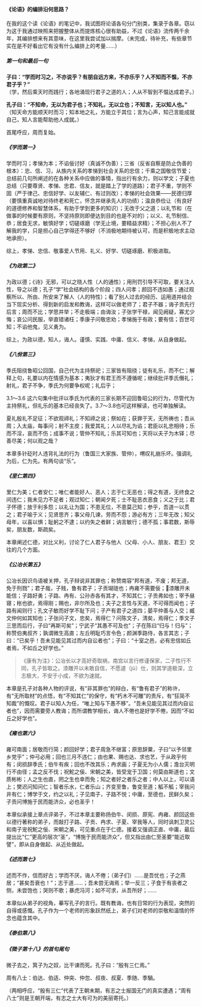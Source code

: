 
#### 《论语》的编排沿何思路？

在我的这个读《论语》的笔记中，我试图将论语各句分门别类，集录于各章。窃以为这于我通过映照来把握整体从而提炼核心很有助益，不过《论语》流传两千余年，其编排想来有其意味，在这里我尝试加以揣摩。（未完成，待补充，有些章节实在是不好看出它有没有什么编排上的考量……）

##### 第一句和最后一句

**子曰：“学而时习之，不亦说乎？有朋自远方来，不亦乐乎？人不知而不愠，不亦君子乎？”**    
（学，然后乘天时而践行；各地涌现行君子之道的人；人从不智到不愠达成君子。）

**孔子曰：“不知命，无以为君子也；不知礼，无以立也；不知言，无以知人也。”**    
（知天命方能顺天时而习；知本地之礼，方能立于其位；言为心声，知己言能成就自己，知人言能帮助他人成就。）    

首尾呼应，周而复始。

##### 《学而第一》

学而时习；孝悌为本；不谄佞讨好（真诚不伪善）；三省（反省自察是防止伪善的根本）：忠、信、习，从族内关系的孝悌到社会关系的忠信；千乘之国敬信节爱；总结前几句所阐述的在各种关系中应做的事情，指出行有余力，则以学文；子夏也总结（只要尊贤、孝悌、忠君、信友，就是踏上了学的道路）；君子不重，学则不固（严于律己、忠信好学、以友辅仁、有过则改）；孝悌的社会效果——民德归厚（要慎重真诚地对待终老和死亡，怀念并继承先人的功绩）；温良恭俭让（有良好的道德修养和智慧体系，有助于学到更多的知识）；无改于父之道；以礼节和（在做事的时候要有原则，不坚持原则即便达到目的也是不对的）；以义、礼节制信、恭；居食无求，敏慎好学；切磋琢磨（学无止境，要精益求精）；不担心别人不了解我的学，只是担心自己学得还不够好（不消极地期待被认可，而是积极地求主动地承担）。

综上，孝悌、忠信、敬事爱人节用、礼义、好学、切磋琢磨、积极进取。

##### 《为政第二》

为政以德；《诗》无邪，可以之晓人性（人的通性）；用刑罚引导不可取，要关注人性，导之以德；孔子“学”社会结构的各个阶段；四人问孝；颜回不违如愚；通过观察所以、所由、所安来了解人（人的特性）；看了别人过去的经历、运用道并结合当下现实分析、得到新的启发和教诲，这样可以做老师了；君子不器；诲子贡先行后言；周而不比；学思并举；不走极端；由诲汝；子张学干禄，闻见阙疑，寡尤少悔；哀公问民服，举直错诸枉；季康子问敬忠劝；孝悌施于有政；要有信；百世可知；不谄他鬼，见义勇为。

综上，为政以德，知人，诲人。谨慎、实践、中庸、信义、孝悌，从自身做起。

##### 《八佾第三》

季氏阻挠鲁昭公回国，自己代为主持祭祀；三家皆有阻挠；徒有礼乐，而不仁；解释上句，礼要以内在情感为基本；夷狄才有君王而不遵循呢；继续批评季氏僭礼；射礼，君子不争，季氏为何要争权呢；礼后乎；

3.1～3.6 这六句集中批评以季氏为代表的三家长期不迎回鲁昭公的行为，尽管代为主持祭礼，但礼乐的基本已经丧失了。3.7～3.8也可这样解读，也可单独解读。

夏礼殷礼不足征；不欲观禘礼；不知禘之说；祭如在；获罪于天，无所祷也；吾从周；入太庙，每事问；射不主皮；我爱其礼；人以尽礼为谄；君臣以礼忠相待；乐而不淫，哀而不伤；成事不说；管仲不知礼；乐其可知也；天将以夫子为木铎；尽善尽美；何以观之哉？

本章多针砭时人违背礼法的行为（鲁国三大家族、管仲），喟叹礼崩乐坏。强调礼为后，仁为先。有两句谈“乐”。

##### 《里仁第四》

里仁为美；仁者安仁；唯仁者能好人、恶人；志于仁无恶也；得之有道，无终食之间违仁；我未见力不足者；观过知仁；朝闻夕死；士不耻恶衣恶食；义之于比；君子怀德；放于利多怨；以礼让为国；不患无位，不患莫己知；参乎，吾道一以贯之；君子喻于义；见贤思齐；事父母几谏，劳而不怨；游必有方；三年无改；知父母年，以喜以惧；耻躬之不逮；以约失之者鲜；讷言敏行；德不孤；事君数，斯辱矣，朋友数，斯疏矣。

本章阐述仁德，对比义利，讨论了仁人君子与他人（父母、小人、朋友、君王）交往的几个方面。

##### 《公冶长第五》

公冶长因识鸟语被关押，孔子辩说非其罪也；称赞南容“邦有道，不废；邦无道，免于刑戮”；君子哉，子贱，鲁有君子；子贡瑚琏也；冉雍不需要佞；漆雕开未能信；子路好勇；子路、冉有、公孙赤各有其才，不知其仁；子贡弗如也；宰予昼寝；枨也欲，焉得刚；赐也，非尔所及也；夫子之言性与天道，不可得而闻也；子路有闻则行；孔文子敏而好学不耻下问；子产有君子之道四；晏平仲善与人交；臧文仲何如其知也；子张问子文，忠矣，焉得仁？问陈文子，清矣，焉得仁；季文子三思而后行，子曰“再斯可矣”；宁武子“其愚不可及也”；子在陈曰“归与！归与”；称赞伯夷叔齐；孰谓微生高直；左丘明耻巧言令色；颜渊季路侍，各言其志；子曰：“已矣乎！吾未见能见其过而内自讼者也”；子曰：“十室之邑，必有忠信如丘者焉，不如丘之好学也。”

> 《康有为注》：公冶长以才高好奇取祸，南宫以言行修谨保家，二子性行不同，孔子皆取之。漆雕开以未敢自信，不愿遽（jù）仕，则其学道极深，立志极大，不安于小成，不欲为速就。

本章是孔子对各种人物的评说，有“非其罪也”的辩白，有“鲁有君子”的称许，有“无所取材”的点悟，有“不知其仁”的保守，有“朽木不可雕”的责斥，有“狂简不知裁”的慨叹。君子以知人为任，“唯上知与下愚不移”。“吾未见能见其过而内自讼者也”，因而需要旁人教诲；而所谓教学相长，诲人不倦也是好学不倦，因而“不如丘之好学也”。

##### 《雍也第六》

雍可南面；居敬而行简；颜回好学；君子周急不继富；原思辞粟，子曰“以予邻里乡党乎”；仲弓必用；回也三月不违仁；由也果、赐也达、求也艺，于从政乎何有；闵损辞季氏；伯牛有疾；回也不改其乐；冉求画；子夏无为小人儒；澹台灭明行不由径；孟之反不伐；祝鮀之佞、宋朝之美，皆受宠于卫国；何莫由斯道也；文质彬彬；人之生也直，罔之生也幸而免；知之者好之者乐之者；中人以上，可以语上；樊迟问知问仁；智者乐水，仁者乐山；齐变至鲁，鲁变至道；觚不觚；宰我问井有仁；博学于文，约之以礼；子见南子，子路不悦；中庸，至德也，民鲜久矣；子贡问博施于民而能济众，必也圣乎！

本章似承接上章点评弟子，不过本章主要称扬伯牛、闵损、原宪、冉雍、颜回这些以德行著称的弟子，而敲打子路、子贡、冉求、子夏、宰我等人，同时讽刺卫灵公和南子宠祝鮀之佞、宋朝之美，可见重点在于仁德。接着又强调正直、中庸，最后提出比“仁”更高的层次“圣”，“博施于民而能济众”，但又指出由仁至圣要“能近取譬”，即从自身做起、从近处做起。

##### 《述而第七》

述而不作，信而好古；学而不厌，诲人不倦；（弟子们）……是吾忧也；子之燕居；“甚矣吾衰也！”；志于道……；吾未尝无诲焉；举一反三；子食于有丧者之侧，未尝饱也；哭则不歌；暴虎冯河；如不可求，从吾所好；……

本章似从弟子的视角，摹写孔子的言行。既有教诲，也有日常的行为表现，突然的自得或感慨。孔子作为一个老师的形象跃然纸上，弟子们对老师的崇敬和温情的怀念也蕴含其中。

##### 《泰伯第八》



##### 《微子第十八》的首句尾句

微子去之，箕子为之奴，比干谏而死。孔子曰：“殷有三仁焉。”

周有八士：伯达、伯适、仲突、仲忽、叔夜、叔夏、季随、季騧。    

（两相呼应，“殷有三仁”代表了王朝末期，有志之士报国无门的真实遭遇；“周有八士”则是王朝开端，有志之士大有可为的美丽寄托。）
